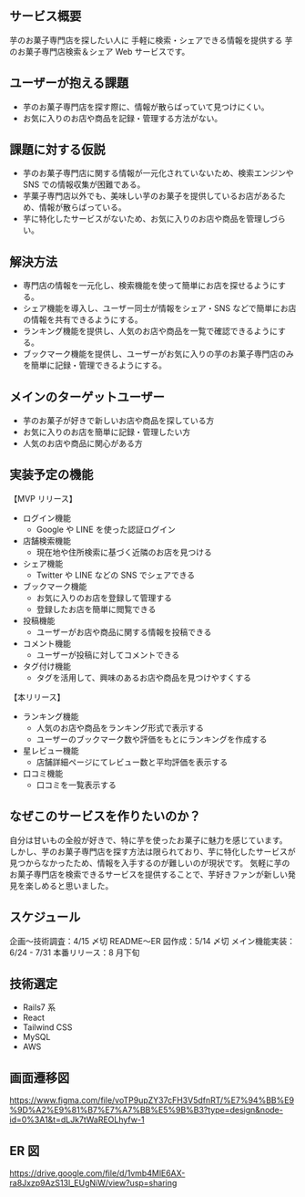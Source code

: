 ## サービス概要

芋のお菓子専門店を探したい人に
手軽に検索・シェアできる情報を提供する
芋のお菓子専門店検索＆シェア Web サービスです。

## ユーザーが抱える課題

- 芋のお菓子専門店を探す際に、情報が散らばっていて見つけにくい。
- お気に入りのお店や商品を記録・管理する方法がない。

## 課題に対する仮説

- 芋のお菓子専門店に関する情報が一元化されていないため、検索エンジンや SNS での情報収集が困難である。
- 芋菓子専門店以外でも、美味しい芋のお菓子を提供しているお店があるため、情報が散らばっている。
- 芋に特化したサービスがないため、お気に入りのお店や商品を管理しづらい。

## 解決方法

- 専門店の情報を一元化し、検索機能を使って簡単にお店を探せるようにする。
- シェア機能を導入し、ユーザー同士が情報をシェア・SNS などで簡単にお店の情報を共有できるようにする。
- ランキング機能を提供し、人気のお店や商品を一覧で確認できるようにする。
- ブックマーク機能を提供し、ユーザーがお気に入りの芋のお菓子専門店のみを簡単に記録・管理できるようにする。

## メインのターゲットユーザー

- 芋のお菓子が好きで新しいお店や商品を探している方
- お気に入りのお店を簡単に記録・管理したい方
- 人気のお店や商品に関心がある方

## 実装予定の機能

【MVP リリース】

- ログイン機能
  - Google や LINE を使った認証ログイン
- 店舗検索機能
  - 現在地や住所検索に基づく近隣のお店を見つける
- シェア機能
  - Twitter や LINE などの SNS でシェアできる
- ブックマーク機能
  - お気に入りのお店を登録して管理する
  - 登録したお店を簡単に閲覧できる
- 投稿機能
  - ユーザーがお店や商品に関する情報を投稿できる
- コメント機能
  - ユーザーが投稿に対してコメントできる
- タグ付け機能
  - タグを活用して、興味のあるお店や商品を見つけやすくする

【本リリース】

- ランキング機能
  - 人気のお店や商品をランキング形式で表示する
  - ユーザーのブックマーク数や評価をもとにランキングを作成する
- 星レビュー機能
  - 店舗詳細ページにてレビュー数と平均評価を表示する
- 口コミ機能
  - 口コミを一覧表示する

## なぜこのサービスを作りたいのか？

自分は甘いもの全般が好きで、特に芋を使ったお菓子に魅力を感じています。
しかし、芋のお菓子専門店を探す方法は限られており、芋に特化したサービスが見つからなかったため、情報を入手するのが難しいのが現状です。
気軽に芋のお菓子専門店を検索できるサービスを提供することで、芋好きファンが新しい発見を楽しめると思いました。

## スケジュール

企画〜技術調査：4/15 〆切
README〜ER 図作成：5/14 〆切
メイン機能実装：6/24 - 7/31
本番リリース：8 月下旬

## 技術選定

- Rails7 系
- React
- Tailwind CSS
- MySQL
- AWS

## 画面遷移図

https://www.figma.com/file/voTP9upZY37cFH3V5dfnRT/%E7%94%BB%E9%9D%A2%E9%81%B7%E7%A7%BB%E5%9B%B3?type=design&node-id=0%3A1&t=dLJk7tWaREOLhyfw-1

## ER 図

https://drive.google.com/file/d/1vmb4MlE6AX-ra8Jxzp9AzS13l_EUgNiW/view?usp=sharing
